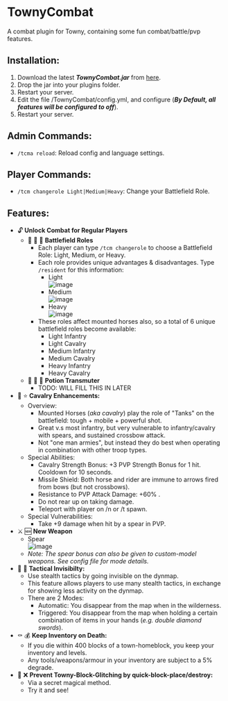# TownyCombat
A combat plugin for Towny, containing some fun combat/battle/pvp features.

## Installation:
1. Download the latest ***TownyCombat.jar*** from [here](https://github.com/TownyAdvanced/TownyCombat/releases).
2. Drop the jar into your plugins folder.
3. Restart your server.
4. Edit the file /TownyCombat/config.yml, and configure (***By Default, all features will be configured to off***).
5. Restart your server.

## Admin Commands:
- ```/tcma reload```: Reload config and language settings.

## Player Commands:
- ```/tcm changerole Light|Medium|Heavy```: Change your Battlefield Role.

## Features:
- :unlock: **Unlock Combat for Regular Players**
  - :guard: :guard: :guard: **Battlefield Roles**
    - Each player can type ```/tcm changerole``` to choose a Battlefield Role: Light, Medium, or Heavy.
    - Each role provides unique advantages & disadvantages. Type ```/resident``` for this information:
      - Light<br>
        ![image](https://user-images.githubusercontent.com/50219223/236868982-c487212a-3fec-4ebe-8142-ed99a74594a3.png)
      - Medium<br>
        ![image](https://user-images.githubusercontent.com/50219223/236868670-5203f17d-3e86-4b30-8f19-f93e57a9353e.png)
      - Heavy<br>
        ![image](https://user-images.githubusercontent.com/50219223/236869479-bb776a21-34de-4626-911a-b9c462207cfc.png)    
    - These roles affect mounted horses also, so a total of 6 unique battlefield roles become available:
      - Light Infantry
      - Light Cavalry
      - Medium Infantry
      - Medium Cavalry
      - Heavy Infantry
      - Heavy Cavalry
  - :sparkling_heart: :sparkling_heart: :sparkling_heart:  **Potion Transmuter**
    - TODO: WILL FILL THIS IN LATER
- :horse: :star: **Cavalry Enhancements:**
  - Overview:
    - Mounted Horses (*aka cavalry*) play the role of "Tanks" on the battlefield: tough + mobile + powerful shot. 
    - Great v.s most infantry, but very vulnerable to infantry/cavalry with spears, and sustained crossbow attack.
    - Not "one man armies", but instead they do best when operating in combination with other troop types.
  - Special Abilities:
    - Cavalry Strength Bonus: +3 PVP Strength Bonus for 1 hit. Cooldown for 10 seconds.
    - Missile Shield: Both horse and rider are immune to arrows fired from bows (but not crossbows).
    - Resistance to PVP Attack Damage: +60% .
    - Do not rear up on taking damage.
    - Teleport with player on /n or /t spawn.
  - Special Vulnerabilities:
    - Take +9 damage when hit by a spear in PVP.
- :crossed_swords: :new: **New Weapon**
  - Spear<br>
    ![image](https://user-images.githubusercontent.com/50219223/236872422-90922285-a49e-497a-9528-97a4581ca6db.png)    
  - *Note: The spear bonus can also be given to custom-model weapons. See config file for mode details.*
- :bust_in_silhouette: :footprints: **Tactical Invisibilty:**
  - Use stealth tactics by going invisible on the dynmap.
  - This feature allows players to use many stealth tactics, in exchange for showing less activity on the dynmap.
  - There are 2 Modes:
    - Automatic: You disappear from the map when in the wilderness.
    - Triggered: You disappear from the map when holding a certain combination of items in your hands (*e.g. double diamond swords*).  
- :coffin: :moneybag: **Keep Inventory on Death:**
  - If you die within 400 blocks of a town-homeblock, you keep your inventory and levels.
  - Any tools/weapons/armour in your inventory are subject to a 5% degrade.
- :snake: :x: **Prevent Towny-Block-Glitching by quick-block-place/destroy:**
  - Via a secret magical method.
  - Try it and see!
 

